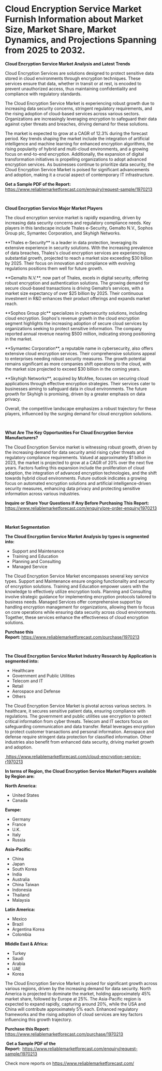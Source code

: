 <p><h1>Cloud Encryption Service Market Furnish Information about Market Size, Market Share, Market Dynamics, and Projections Spanning from 2025 to 2032.</h1></p><p><strong>Cloud Encryption Service Market Analysis and Latest Trends</strong></p>
<p><p>Cloud Encryption Services are solutions designed to protect sensitive data stored in cloud environments through encryption techniques. These services ensure that data, whether in transit or at rest, is encoded to prevent unauthorized access, thus maintaining confidentiality and compliance with regulatory standards. </p><p>The Cloud Encryption Service Market is experiencing robust growth due to increasing data security concerns, stringent regulatory requirements, and the rising adoption of cloud-based services across various sectors. Organizations are increasingly leveraging encryption to safeguard their data against cyber threats and breaches, driving demand for these solutions.</p><p>The market is expected to grow at a CAGR of 12.3% during the forecast period. Key trends shaping the market include the integration of artificial intelligence and machine learning for enhanced encryption algorithms, the rising popularity of hybrid and multi-cloud environments, and a growing focus on end-to-end encryption. Additionally, the expansion of digital transformation initiatives is propelling organizations to adopt advanced encryption services. As businesses continue to prioritize data security, the Cloud Encryption Service Market is poised for significant advancements and adoption, making it a crucial aspect of contemporary IT infrastructure.</p></p>
<p><strong>Get a Sample PDF of the Report:&nbsp;</strong> <a href="https://www.reliablemarketforecast.com/enquiry/request-sample/1970213?utm_campaign=2292&utm_medium=2&utm_source=Github&utm_content=ia&utm_term=09032025&utm_id=cloud-encryption-service">https://www.reliablemarketforecast.com/enquiry/request-sample/1970213</a></p>
<p>&nbsp;</p>
<p><strong>Cloud Encryption Service Major Market Players</strong></p>
<p><p>The cloud encryption service market is rapidly expanding, driven by increasing data security concerns and regulatory compliance needs. Key players in this landscape include Thales e-Security, Gemalto N.V., Sophos Group plc, Symantec Corporation, and Skyhigh Networks.</p><p>**Thales e-Security** is a leader in data protection, leveraging its extensive experience in security solutions. With the increasing prevalence of data breaches, Thales's cloud encryption services are experiencing substantial growth, projected to reach a market size exceeding $30 billion by 2025. Their focus on innovation and compliance with evolving regulations positions them well for future growth.</p><p>**Gemalto N.V.**, now part of Thales, excels in digital security, offering robust encryption and authentication solutions. The growing demand for secure cloud-based transactions is driving Gemalto’s services, with a market size expectancy of over $25 billion by 2025. Their continuous investment in R&D enhances their product offerings and expands market reach.</p><p>**Sophos Group plc** specializes in cybersecurity solutions, including cloud encryption. Sophos's revenue growth in the cloud encryption segment highlights the increasing adoption of secure cloud services by organizations seeking to protect sensitive information. The company reported annual revenue nearing $500 million, indicating strong positioning in the market.</p><p>**Symantec Corporation**, a reputable name in cybersecurity, also offers extensive cloud encryption services. Their comprehensive solutions appeal to enterprises needing robust security measures. The growth potential remains significant as more companies shift operations to the cloud, with the market size projected to exceed $30 billion in the coming years.</p><p>**Skyhigh Networks**, acquired by McAfee, focuses on securing cloud applications through effective encryption strategies. Their services cater to businesses aiming to safeguard data in cloud environments. The future growth for Skyhigh is promising, driven by a greater emphasis on data privacy.</p><p>Overall, the competitive landscape emphasizes a robust trajectory for these players, influenced by the surging demand for cloud encryption solutions.</p></p>
<p>&nbsp;</p>
<p><strong>What Are The Key Opportunities For Cloud Encryption Service Manufacturers?</strong></p>
<p><p>The Cloud Encryption Service market is witnessing robust growth, driven by the increasing demand for data security amid rising cyber threats and regulatory compliance requirements. Valued at approximately $1 billion in 2023, the market is projected to grow at a CAGR of 20% over the next five years. Factors fueling this expansion include the proliferation of cloud adoption, the integration of advanced encryption technologies, and the shift towards hybrid cloud environments. Future outlook indicates a growing focus on automated encryption solutions and artificial intelligence-driven security measures, enhancing data privacy and protecting sensitive information across various industries.</p></p>
<p><strong>Inquire or Share Your Questions If Any Before Purchasing This Report:</strong> <a href="https://www.reliablemarketforecast.com/enquiry/pre-order-enquiry/1970213?utm_campaign=2292&utm_medium=2&utm_source=Github&utm_content=ia&utm_term=09032025&utm_id=cloud-encryption-service">https://www.reliablemarketforecast.com/enquiry/pre-order-enquiry/1970213</a></p>
<p>&nbsp;</p>
<p><strong>Market Segmentation</strong></p>
<p><strong>The Cloud Encryption Service Market Analysis by types is segmented into:</strong></p>
<p><ul><li>Support and Maintenance</li><li>Training and Education</li><li>Planning and Consulting</li><li>Managed Service</li></ul></p>
<p><p>The Cloud Encryption Service Market encompasses several key service types. Support and Maintenance ensure ongoing functionality and security of encryption solutions. Training and Education empower users with the knowledge to effectively utilize encryption tools. Planning and Consulting involve strategic guidance for implementing encryption protocols tailored to business needs. Managed Services offer comprehensive support by handling encryption management for organizations, allowing them to focus on core operations while ensuring data security across cloud environments. Together, these services enhance the effectiveness of cloud encryption solutions.</p></p>
<p><strong>Purchase this Report:&nbsp;</strong><a href="https://www.reliablemarketforecast.com/purchase/1970213?utm_campaign=2292&utm_medium=2&utm_source=Github&utm_content=ia&utm_term=09032025&utm_id=cloud-encryption-service">https://www.reliablemarketforecast.com/purchase/1970213</a></p>
<p>&nbsp;</p>
<p><strong>The Cloud Encryption Service Market Industry Research by Application is segmented into:</strong></p>
<p><ul><li>Healthcare</li><li>Government and Public Utilities</li><li>Telecom and IT</li><li>Retail</li><li>Aerospace and Defense</li><li>Others</li></ul></p>
<p><p>The Cloud Encryption Service Market is pivotal across various sectors. In healthcare, it secures sensitive patient data, ensuring compliance with regulations. The government and public utilities use encryption to protect critical information from cyber threats. Telecom and IT sectors focus on safeguarding communication and data transfer. Retail leverages encryption to protect customer transactions and personal information. Aerospace and defense require stringent data protection for classified information. Other industries also benefit from enhanced data security, driving market growth and adoption.</p></p>
<p><a href="https://www.reliablemarketforecast.com/cloud-encryption-service-r1970213?utm_campaign=2292&utm_medium=2&utm_source=Github&utm_content=ia&utm_term=09032025&utm_id=cloud-encryption-service">&nbsp;https://www.reliablemarketforecast.com/cloud-encryption-service-r1970213</a></p>
<p><strong>In terms of Region, the Cloud Encryption Service Market Players available by Region are:</strong></p>
<p>
    <p> <strong> North America: </strong>
        <ul>
            <li>United States</li>
            <li>Canada</li>
        </ul>
        </p> 
    <p> <strong> Europe: </strong>
        <ul>
            <li>Germany</li>
            <li>France</li>
            <li>U.K.</li>
            <li>Italy</li>
            <li>Russia</li>
        </ul>
        </p> 
    <p> <strong> Asia-Pacific: </strong>
        <ul>
            <li>China</li>
            <li>Japan</li>
            <li>South Korea</li>
            <li>India</li>
            <li>Australia</li>
            <li>China Taiwan</li>
            <li>Indonesia</li>
            <li>Thailand</li>
            <li>Malaysia</li>
        </ul>
        </p> 
    <p> <strong> Latin America: </strong>
        <ul>
            <li>Mexico</li>
            <li>Brazil</li>
            <li>Argentina Korea</li>
            <li>Colombia</li>
        </ul>
        </p> 
    <p> <strong> Middle East & Africa: </strong>
        <ul>
            <li>Turkey</li>
            <li>Saudi</li>
            <li>Arabia</li>
            <li>UAE</li>
            <li>Korea</li>
        </ul>
    </p>
    </p>
<p><p>The Cloud Encryption Service Market is poised for significant growth across various regions, driven by the increasing demand for data security. North America is projected to dominate the market, holding approximately 45% market share, followed by Europe at 25%. The Asia-Pacific region is expected to expand rapidly, capturing around 20%, while the USA and China will contribute approximately 5% each. Enhanced regulatory frameworks and the rising adoption of cloud services are key factors influencing this growth trajectory.</p></p>
<p><strong>Purchase this Report: </strong><a href="https://www.reliablemarketforecast.com/purchase/1970213?utm_campaign=2292&utm_medium=2&utm_source=Github&utm_content=ia&utm_term=09032025&utm_id=cloud-encryption-service">https://www.reliablemarketforecast.com/purchase/1970213</a></p>
<p>&nbsp;<strong>Get a Sample PDF of the Report:&nbsp;&nbsp;</strong><a href="https://www.reliablemarketforecast.com/enquiry/request-sample/1970213?utm_campaign=2292&utm_medium=2&utm_source=Github&utm_content=ia&utm_term=09032025&utm_id=cloud-encryption-service">https://www.reliablemarketforecast.com/enquiry/request-sample/1970213</a></p>
<p><strong></strong></p>
<p>Check more reports on <a href="https://www.reliablemarketforecast.com/?utm_campaign=2292&utm_medium=2&utm_source=Github&utm_content=ia&utm_term=09032025&utm_id=cloud-encryption-service">https://www.reliablemarketforecast.com/</a></p>